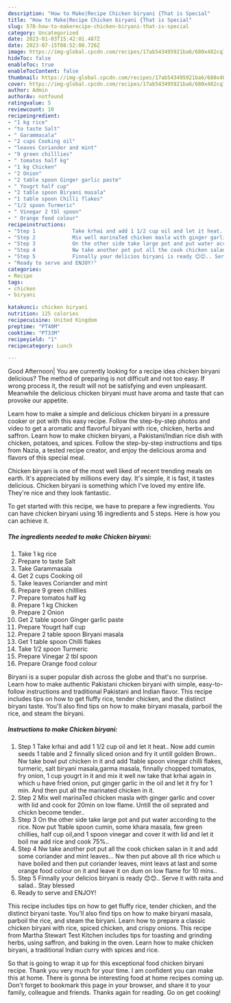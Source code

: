 ```yaml
---
description: "How to Make|Recipe Chicken biryani {That is Special"
title: "How to Make|Recipe Chicken biryani {That is Special"
slug: 578-how-to-makerecipe-chicken-biryani-that-is-special
category: Uncategorized
date: 2023-01-03T15:42:01.487Z
date: 2023-07-15T08:52:08.726Z
image: https://img-global.cpcdn.com/recipes/17ab543495921ba6/680x482cq70/chicken-biryani-recipe-main-photo.jpg
hideToc: false
enableToc: true
enableTocContent: false
thumbnail: https://img-global.cpcdn.com/recipes/17ab543495921ba6/680x482cq70/chicken-biryani-recipe-main-photo.jpg
cover: https://img-global.cpcdn.com/recipes/17ab543495921ba6/680x482cq70/chicken-biryani-recipe-main-photo.jpg
author: Admin
authorAv: notfound
ratingvalue: 5
reviewcount: 10
recipeingredient:
- "1 kg rice"
- "to taste Salt"
- " Garammasala"
- "2 cups Cooking oil"
- "leaves Coriander and mint"
- "9 green chilllies"
- " tomatos half kg"
- "1 kg Chicken"
- "2 Onion"
- "2 table spoon Ginger garlic paste"
- " Yougrt half cup"
- "2 table spoon Biryani masala"
- "1 table spoon Chilli flakes"
- "1/2 spoon Turmeric"
- " Vinegar 2 tbl spoon"
- " Orange food colour"
recipeinstructions:
- "Step 1            Take krhai and add 1 1/2 cup oil and let it heat.. Now add cumin seeds 1 table and 2 finnally sliced onion and fry it untill golden Brown.. Nw take bowl put chicken in it and add 1table spoon vinegar chilli flakes, turmeric, salt biryani masala,garma masala, finnally chopped tomatos, fry onion, 1 cup yougrt in it and mix it well nw take that krhai again in which u have fried onion, put ginger garlic in the oil and let it fry for 1 min. And then put all the marinated chicken in it."
- "Step 2            Mix well marinaTed chicken masla with ginger garlic and cover with lid and cook for 20min on low flame. Untill the oil seprated and chickn become tender.."
- "Step 3            On the other side take large pot and put water according to the rice. Now put 1table spoon cumin, some khara masala, few green chillies, half cup oil,and 1 spoon vinegar and cover it with lid and let it boil nw add rice and cook 75%.."
- "Step 4            Nw take another pot put all the cook chicken salan in it and add some coriander and mint leaves... Nw then put above all th rice which u have boiled and then put coriander leaves, mint leavs at last and some orange food colour on it and leave it on dum on low flame for 10 mins.."
- "Step 5            Finnally your delicios biryani is ready 😊😊.. Serve it with raita and salad.. Stay blessed"
- "Ready to serve and ENJOY!"
categories:
- Recipe
tags:
- chicken
- biryani

katakunci: chicken biryani 
nutrition: 125 calories
recipecuisine: United Kingdom
preptime: "PT40M"
cooktime: "PT33M"
recipeyield: "1"
recipecategory: Lunch

---
```



Good Afternoon| You are currently looking for a recipe idea chicken biryani delicious? The method of preparing is not difficult and not too easy. If wrong process it, the result will not be satisfying and even unpleasant. Meanwhile the delicious chicken biryani must have aroma and taste that can provoke our appetite.





Learn how to make a simple and delicious chicken biryani in a pressure cooker or pot with this easy recipe. Follow the step-by-step photos and video to get a aromatic and flavorful biryani with rice, chicken, herbs and saffron. Learn how to make chicken biryani, a Pakistani/Indian rice dish with chicken, potatoes, and spices. Follow the step-by-step instructions and tips from Nazia, a tested recipe creator, and enjoy the delicious aroma and flavors of this special meal.

Chicken biryani is one of the most well liked of recent trending meals on earth. It's appreciated by millions every day. It's simple, it is fast, it tastes delicious. Chicken biryani is something which I've loved my entire life. They're nice and they look fantastic.


To get started with this recipe, we have to prepare a few ingredients. You can have chicken biryani using 16 ingredients and 5 steps. Here is how you can achieve it.

<!--inarticleads1-->

##### The ingredients needed to make Chicken biryani:

1. Take 1 kg rice
1. Prepare to taste Salt
1. Take  Garammasala
1. Get 2 cups Cooking oil
1. Take leaves Coriander and mint
1. Prepare 9 green chilllies
1. Prepare  tomatos half kg
1. Prepare 1 kg Chicken
1. Prepare 2 Onion
1. Get 2 table spoon Ginger garlic paste
1. Prepare  Yougrt half cup
1. Prepare 2 table spoon Biryani masala
1. Get 1 table spoon Chilli flakes
1. Take 1/2 spoon Turmeric
1. Prepare  Vinegar 2 tbl spoon
1. Prepare  Orange food colour


Biryani is a super popular dish across the globe and that&#39;s no surprise. Learn how to make authentic Pakistani chicken biryani with simple, easy-to-follow instructions and traditional Pakistani and Indian flavor. This recipe includes tips on how to get fluffy rice, tender chicken, and the distinct biryani taste. You&#39;ll also find tips on how to make biryani masala, parboil the rice, and steam the biryani. 

<!--inarticleads2-->

##### Instructions to make Chicken biryani:

1. Step 1            Take krhai and add 1 1/2 cup oil and let it heat.. Now add cumin seeds 1 table and 2 finnally sliced onion and fry it untill golden Brown.. Nw take bowl put chicken in it and add 1table spoon vinegar chilli flakes, turmeric, salt biryani masala,garma masala, finnally chopped tomatos, fry onion, 1 cup yougrt in it and mix it well nw take that krhai again in which u have fried onion, put ginger garlic in the oil and let it fry for 1 min. And then put all the marinated chicken in it.
1. Step 2            Mix well marinaTed chicken masla with ginger garlic and cover with lid and cook for 20min on low flame. Untill the oil seprated and chickn become tender..
1. Step 3            On the other side take large pot and put water according to the rice. Now put 1table spoon cumin, some khara masala, few green chillies, half cup oil,and 1 spoon vinegar and cover it with lid and let it boil nw add rice and cook 75%..
1. Step 4            Nw take another pot put all the cook chicken salan in it and add some coriander and mint leaves... Nw then put above all th rice which u have boiled and then put coriander leaves, mint leavs at last and some orange food colour on it and leave it on dum on low flame for 10 mins..
1. Step 5            Finnally your delicios biryani is ready 😊😊.. Serve it with raita and salad.. Stay blessed
1. Ready to serve and ENJOY!

This recipe includes tips on how to get fluffy rice, tender chicken, and the distinct biryani taste. You&#39;ll also find tips on how to make biryani masala, parboil the rice, and steam the biryani. Learn how to prepare a classic chicken biryani with rice, spiced chicken, and crispy onions. This recipe from Martha Stewart Test Kitchen includes tips for toasting and grinding herbs, using saffron, and baking in the oven. Learn how to make chicken biryani, a traditional Indian curry with spices and rice. 

So that is going to wrap it up for this exceptional food chicken biryani recipe. Thank you very much for your time. I am confident you can make this at home. There is gonna be interesting food at home recipes coming up. Don't forget to bookmark this page in your browser, and share it to your family, colleague and friends. Thanks again for reading. Go on get cooking!
